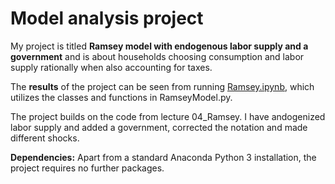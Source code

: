 # Model analysis project

My project is titled **Ramsey model with endogenous labor supply and a government** and is about households choosing consumption and labor supply rationally when also accounting for taxes.

The **results** of the project can be seen from running [Ramsey.ipynb](Ramsey.ipynb), which utilizes the classes and functions in RamseyModel.py. 

The project builds on the code from lecture 04_Ramsey. I have andogenized labor supply and added a government, corrected the notation and made different shocks.

**Dependencies:** Apart from a standard Anaconda Python 3 installation, the project requires no further packages.